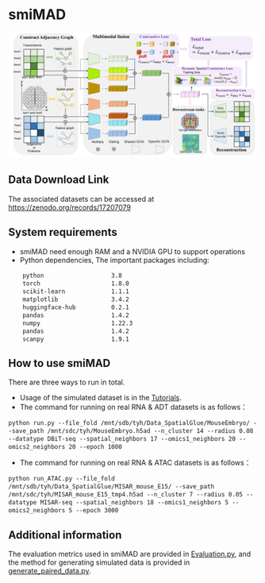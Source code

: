 # smiMAD
![framework](./model.jpg)

## Data Download Link
The associated datasets can be accessed at https://zenodo.org/records/17207079

## System requirements
+ smiMAD need enough RAM and a NVIDIA GPU to support operations
+ Python dependencies, The important packages including:
```
    python                   3.8
    torch                    1.8.0
    scikit-learn             1.1.1
    matplotlib               3.4.2    
    huggingface-hub          0.2.1
    pandas                   1.4.2
    numpy                    1.22.3
    pandas                   1.4.2
    scanpy                   1.9.1
```

## How to use smiMAD
There are three ways to run in total.
+ Usage of the simulated dataset is in the [Tutorials](./Tutorials/).
+ The command for running on real RNA & ADT datasets is as follows：
 ```
python run.py --file_fold /mnt/sdb/tyh/Data_SpatialGlue/MouseEmbryo/ --save_path /mnt/sdc/tyh/MouseEmbryo.h5ad --n_cluster 14 --radius 0.08 --datatype DBiT‑seq --spatial_neighbors 17 --omics1_neighbors 20 --omics2_neighbors 20 --epoch 1000
``` 
+ The command for running on real RNA & ATAC datasets is as follows：
 ```
python run_ATAC.py --file_fold /mnt/sdb/tyh/Data_SpatialGlue/MISAR_mouse_E15/ --save_path /mnt/sdc/tyh/MISAR_mouse_E15_tmp4.h5ad --n_cluster 7 --radius 0.05 --datatype MISAR-seq --spatial_neighbors 18 --omics1_neighbors 5 --omics2_neighbors 5 --epoch 3000
``` 
## Additional information
The evaluation metrics used in smiMAD are provided in [Evaluation.py](./other/Evaluation.py), and the method for generating simulated data is provided in [generate_paired_data.py](./other/generate_paired_data.py).
